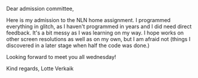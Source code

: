 Dear admission committee,

Here is my admission to the NLN home assignment. I programmed everything in glitch, as I haven't programmed in years and I did need direct feedback. It's a bit messy as I was learning on my way. I hope works on other screen resolutions as well as on my own, but I am afraid not (things I discovered in a later stage when half the code was done.) 

Looking forward to meet you all wednesday! 

Kind regards, 
Lotte Verkaik 
